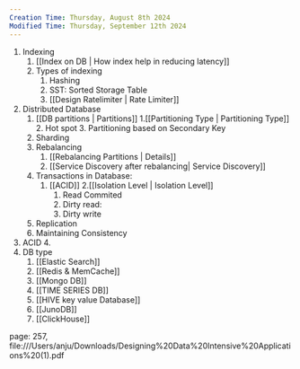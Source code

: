 ```yaml
---
Creation Time: Thursday, August 8th 2024
Modified Time: Thursday, September 12th 2024
---
```


1. Indexing
	1. [[Index on DB | How index help in reducing latency]]
	2. Types of indexing
		1. Hashing
		2. SST: Sorted Storage Table
		3. [[Design Ratelimiter | Rate Limiter]]
2. Distributed Database
	1. [[DB partitions | Partitions]]
		1.[[Partitioning Type | Partitioning Type]] 
		2. Hot spot
		3. Partitioning based on Secondary Key
	1. Sharding
	2. Rebalancing
		1. [[Rebalancing Partitions | Details]]
		2. [[Service Discovery after rebalancing| Service Discovery]]
	3. Transactions in Database:
		1. [[ACID]]
		2.[[Isolation Level | Isolation Level]] 
			1. Read Commited
			2. Dirty read: 
			3. Dirty write
	4. Replication
	5. Maintaining Consistency
3. ACID
	4. 
4. DB type
	1. [[Elastic Search]]
	2. [[Redis & MemCache]]
	3. [[Mongo DB]]
	4. [[TIME SERIES DB]]
	5. [[HIVE key value Database]]
	6. [[JunoDB]]
	7. [[ClickHouse]]


page: 257,
file:///Users/anju/Downloads/Designing%20Data%20Intensive%20Applications%20(1).pdf